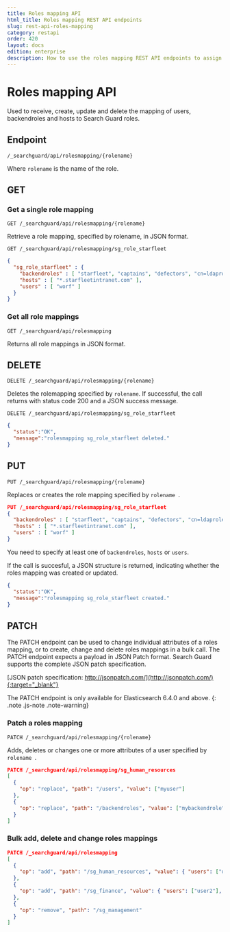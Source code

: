```yaml
---
title: Roles mapping API
html_title: Roles mapping REST API endpoints
slug: rest-api-roles-mapping
category: restapi
order: 420
layout: docs
edition: enterprise
description: How to use the roles mapping REST API endpoints to assign users to Search Guard roles.
---
```

<!---
Copryight 2018 floragunn GmbH
-->

# Roles mapping API

Used to receive, create, update and delete the mapping of users, backendroles and hosts to Search Guard roles.

## Endpoint

```
/_searchguard/api/rolesmapping/{rolename}
```
Where `rolename` is the name of the role.

## GET

### Get a single role mapping

```
GET /_searchguard/api/rolesmapping/{rolename}
```

Retrieve a role mapping, specified by rolename, in JSON format.

```
GET /_searchguard/api/rolesmapping/sg_role_starfleet
```

```json
{
  "sg_role_starfleet" : {
    "backendroles" : [ "starfleet", "captains", "defectors", "cn=ldaprole,ou=groups,dc=example,dc=com" ],
    "hosts" : [ "*.starfleetintranet.com" ],
    "users" : [ "worf" ]
  }
}
```

### Get all role mappings

```
GET /_searchguard/api/rolesmapping
```

Returns all role mappings in JSON format.

## DELETE
```
DELETE /_searchguard/api/rolesmapping/{rolename}
```

Deletes the rolemapping specified by `rolename`. If successful, the call returns with status code 200 and a JSON success message.

```
DELETE /_searchguard/api/rolesmapping/sg_role_starfleet
```

```json
{
  "status":"OK",
  "message":"rolesmapping sg_role_starfleet deleted."
}
```

## PUT

```
PUT /_searchguard/api/rolesmapping/{rolename}
```
Replaces or creates the role mapping specified by `rolename `.

```json
PUT /_searchguard/api/rolesmapping/sg_role_starfleet
{
  "backendroles" : [ "starfleet", "captains", "defectors", "cn=ldaprole,ou=groups,dc=example,dc=com" ],
  "hosts" : [ "*.starfleetintranet.com" ],
  "users" : [ "worf" ]
}
```

You need to specify at least one of `backendroles`, `hosts` or `users`.

If the call is succesful, a JSON structure is returned, indicating whether the roles mapping was created or updated.

```json
{
  "status":"OK",
  "message":"rolesmapping sg_role_starfleet created."
}
```

## PATCH

The PATCH endpoint can be used to change individual attributes of a roles mapping, or to create, change and delete roles mappings in a bulk call. The PATCH endpoint expects a payload in JSON Patch format. Search Guard supports the complete JSON patch specification.

[JSON patch specification: http://jsonpatch.com/](http://jsonpatch.com/){:target="_blank"}

The PATCH endpoint is only available for Elasticsearch 6.4.0 and above.
{: .note .js-note .note-warning}

### Patch a roles mapping

```
PATCH /_searchguard/api/rolesmapping/{rolename}
```

Adds, deletes or changes one or more attributes of a user specified by `rolename `.

```json
PATCH /_searchguard/api/rolesmapping/sg_human_resources
[ 
  { 
    "op": "replace", "path": "/users", "value": ["myuser"] 
  },
  { 
    "op": "replace", "path": "/backendroles", "value": ["mybackendrole"] 
  }
]
```

### Bulk add, delete and change roles mappings

```json
PATCH /_searchguard/api/rolesmapping
[ 
  { 
    "op": "add", "path": "/sg_human_resources", "value": { "users": ["user1"], "backendroles": ["backendrole2"] } 
  },
  { 
    "op": "add", "path": "/sg_finance", "value": { "users": ["user2"], "backendroles": ["backendrole2"] } 
  },
  { 
    "op": "remove", "path": "/sg_management"
  }
]
```